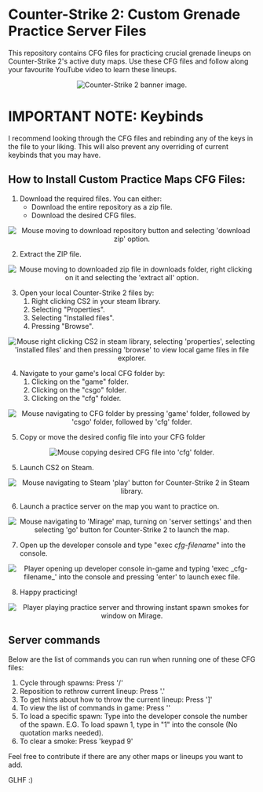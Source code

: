 # Counter-Strike 2: Custom Grenade Practice Server Files
This repository contains CFG files for practicing crucial grenade lineups on Counter-Strike 2's active duty maps. Use these CFG files and follow along your favourite YouTube video to learn these lineups.

<div align="center">
  <img src=./imgs/cs2-banner.jpg alt="Counter-Strike 2 banner image."/>
</div>

# IMPORTANT NOTE: Keybinds
I recommend looking through the CFG files and rebinding any of the keys in the file to your liking. This will also prevent any overriding of current keybinds that you may have. 

## How to Install Custom Practice Maps CFG Files:
1. Download the required files. You can either:
   - Download the entire repository as a zip file.
   - Download the desired CFG files.

  <div align="center">
    <img src="./imgs/tenor (2).gif" alt="Mouse moving to download repository button and selecting 'download zip' option.">
  </div>

2. Extract the ZIP file.

  <div align="center">
    <img src="./imgs/tenor.gif" alt="Mouse moving to downloaded zip file in downloads folder, right clicking on it and selecting the 'extract all' option.">
  </div>

3. Open your local Counter-Strike 2 files by:
    1. Right clicking CS2 in your steam library.
    2. Selecting "Properties".
    3. Selecting "Installed files".
    4. Pressing "Browse".

  <div align="center">
    <img src="./imgs/tenor (4).gif" alt="Mouse right clicking CS2 in steam library, selecting 'properties', selecting 'installed files' and then pressing 'browse' to view local game files in file explorer.">
  </div>

4. Navigate to your game's local CFG folder by:
    1. Clicking on the "game" folder.
    2. Clicking on the "csgo" folder. 
    3. Clicking on the "cfg" folder. 

  <div align="center">
    <img src="./imgs/tenor (8).gif" alt="Mouse navigating to CFG folder by pressing 'game' folder, followed by 'csgo' folder, followed by 'cfg' folder.">
  </div>

5. Copy or move the desired config file into your CFG folder

  <div align="center">
    <img src="./imgs/tenor (1).gif" alt="Mouse copying desired CFG file into  'cfg' folder.">
  </div>

5. Launch CS2 on Steam.

  <div align="center">
    <img src="./imgs/tenor (3).gif" alt="Mouse navigating to Steam 'play' button for Counter-Strike 2 in Steam library.">
  </div>

6. Launch a practice server on the map you want to practice on. 

  <div align="center">
    <img src="./imgs/tenor (6).gif" alt="Mouse navigating to 'Mirage' map, turning on 'server settings' and then selecting 'go' button for Counter-Strike 2 to launch the map.">
  </div>

7. Open up the developer console and type "exec _cfg-filename_" into the console.
  <div align="center">
    <img src="./imgs/tenor (7).gif" alt="Player opening up developer console in-game and typing 'exec _cfg-filename_' into the console and pressing 'enter' to launch exec file.">
  </div>

8. Happy practicing!
  <div align="center">
    <img src="./imgs/tenor (5).gif" alt="Player playing practice server and throwing instant spawn smokes for window on Mirage.">
  </div>

## Server commands
Below are the list of commands you can run when running one of these CFG files: 
1. Cycle through spawns: Press '/'
2. Reposition to rethrow current lineup: Press '.'
3. To get hints about how to throw the current lineup: Press ']'
4. To view the list of commands in game: Press '\'
5. To load a specific spawn: Type into the developer console the number of the spawn. E.G. To load spawn 1, type in "1" into the console (No quotation marks needed).
6. To clear a smoke: Press 'keypad 9'


Feel free to contribute if there are any other maps or lineups you want to add. 

GLHF :) 

